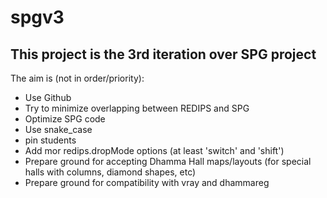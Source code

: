 # spgv3
## This project is the 3rd iteration over SPG project
The aim is (not in order/priority): 

- Use Github
- Try to minimize overlapping between REDIPS and SPG
- Optimize SPG code
- Use snake_case
- pin students
- Add mor redips.dropMode options (at least 'switch' and 'shift')
- Prepare ground for accepting Dhamma Hall maps/layouts (for special halls with columns, diamond shapes, etc)
- Prepare ground for compatibility with vray and dhammareg  
 
